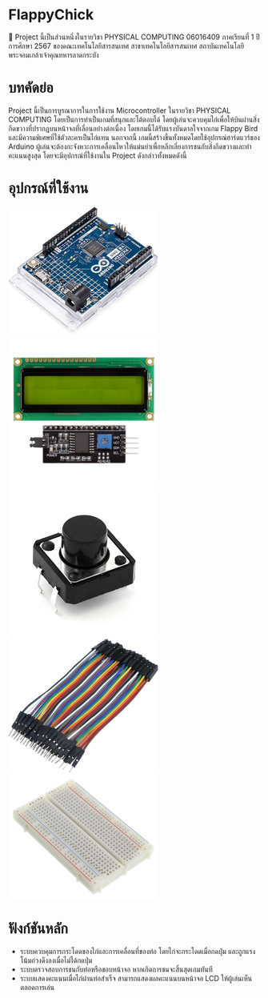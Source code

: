 # FlappyChick
📌 Project นี้เป็นส่วนหนึ่งในรายวิชา PHYSICAL COMPUTING 06016409 ภาคเรียนที่ 1 ปีการศึกษา 2567 ของคณะเทคโนโลยีสารสนเทศ สาขาเทคโนโลยีสารสนเทศ สถาบันเทคโนโลยีพระจอมเกล้าเจ้าคุณทหารลาดกระบัง

# บทคัดย่อ
Project นี้เป็นการบูรณาการในการใช้งาน Microcontroller ในรายวิชา PHYSICAL COMPUTING โดยเป็นการทำเป็นเกมที่สนุกและโต้ตอบได้ โดยผู้เล่นจะควบคุมไก่เพื่อให้บินผ่านสิ่งกีดขวางที่ปรากฏบนหน้าจอที่เลื่อนอย่างต่อเนื่อง โดยเกมนี้ได้รับแรงบันดาลใจจากเกม Flappy Bird และมีความพิเศษที่ใช้ตัวละครเป็นไก่แทน นอกจากนี้ เกมนี้สร้างขึ้นทั้งหมดโดยใช้อุปกรณ์ฮาร์ดแวร์ของ Arduino ผู้เล่นจะต้องกะจังหวะการเคลื่อนไหวให้แม่นยำเพื่อหลีกเลี่ยงการชนกับสิ่งกีดขวางและทำคะแนนสูงสุด โดยจะมีอุปกรณ์ที่ใช้งานใน Project ดังกล่าวทั้งหมดดังนี้

# อุปกรณ์ที่ใช้งาน
<img src="Pics/Arduino.jpg" alt="Arduino UNO R4" width="300"/>
<img src="Pics/LCD-Display-with-I2C-Module.jpg" alt="LCD" width="300"/>
<img src="Pics/Button.jpg" alt="Button" width="300"/>
<img src="Pics/JumperWires.jpg" alt="Jumper Wires" width="300"/>
<img src="Pics/Breadboard.jpg" alt="Breadboard" width="300"/>

# ฟังก์ชันหลัก
* ระบบควบคุมการกระโดดของไก่และการเคลื่อนที่ของท่อ โดยไก่จะกระโดดเมื่อกดปุ่ม และถูกแรงโน้มถ่วงดึงลงเมื่อไม่ได้กดปุ่ม
* ระบบตรวจสอบการชนกับท่อหรือขอบหน้าจอ หากเกิดการชนจะสิ้นสุดเกมทันที
* ระบบแสดงคะแนนเมื่อไก่ผ่านท่อสำเร็จ สามารถแสดงผลคะแนนบนหน้าจอ LCD ให้ผู้เล่นเห็นตลอดการเล่น
